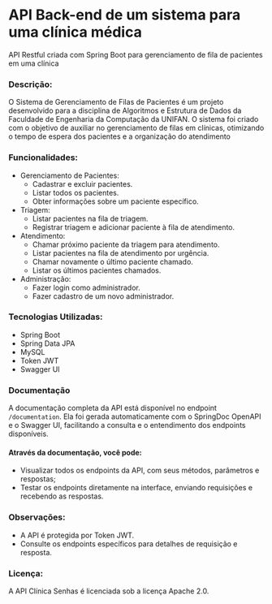# API Back-end de um sistema para uma clínica médica
API Restful criada com Spring Boot para gerenciamento de fila de pacientes em uma clínica

### Descrição:
O Sistema de Gerenciamento de Filas de Pacientes é um projeto desenvolvido para a disciplina de Algoritmos e Estrutura de Dados da Faculdade de Engenharia da Computação da UNIFAN. O sistema foi criado com o objetivo de auxiliar no gerenciamento de filas em clínicas, otimizando o tempo de espera dos pacientes e a organização do atendimento

### Funcionalidades:

* Gerenciamento de Pacientes:
  * Cadastrar e excluir pacientes.
  * Listar todos os pacientes.
  * Obter informações sobre um paciente específico.
* Triagem:
  * Listar pacientes na fila de triagem.
  * Registrar triagem e adicionar paciente à fila de atendimento.
* Atendimento:
  * Chamar próximo paciente da triagem para atendimento.
  * Listar pacientes na fila de atendimento por urgência.
  * Chamar novamente o último paciente chamado.
  * Listar os últimos pacientes chamados.
* Administração:
  * Fazer login como administrador.
  * Fazer cadastro de um novo administrador.

### Tecnologias Utilizadas:

* Spring Boot
* Spring Data JPA
* MySQL
* Token JWT
* Swagger UI

### Documentação
A documentação completa da API está disponível no endpoint ```/documentation```. Ela foi gerada automaticamente com o SpringDoc OpenAPI e o Swagger UI, facilitando a consulta e o entendimento dos endpoints disponíveis.

#### Através da documentação, você pode:

* Visualizar todos os endpoints da API, com seus métodos, parâmetros e respostas;
* Testar os endpoints diretamente na interface, enviando requisições e recebendo as respostas.

### Observações:

* A API é protegida por Token JWT.
* Consulte os endpoints específicos para detalhes de requisição e resposta.

### Licença:
A API Clínica Senhas é licenciada sob a licença Apache 2.0.